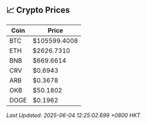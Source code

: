 ## 📈 Crypto Prices

| Coin | Price |
| ---- | ----- |
| BTC | $105599.4008 |
| ETH | $2626.7310 |
| BNB | $669.6614 |
| CRV | $0.6943 |
| ARB | $0.3678 |
| OKB | $50.1802 |
| DOGE | $0.1962 |

_Last Updated: 2025-06-04 12:25:02.699 +0800 HKT_